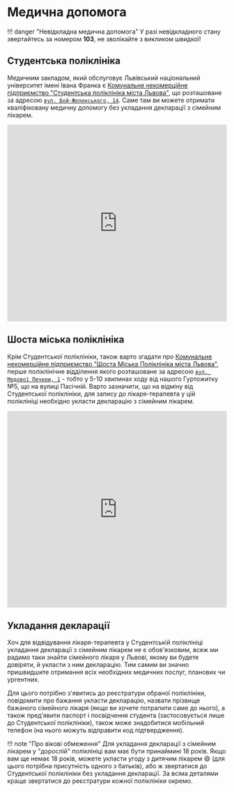 # Медична допомога

!!! danger "Невідкладна медична допомога"
    У разі невідкладного стану звертайтесь за номером **103**, не зволікайте з викликом швидкої!

## Студентська поліклініка
Медичним закладом, який обслуговує Львівський національний університет імені Івана Франка є [Комунальне некомерційне підприємство "Студентська поліклініка міста Львова"](http://likarnj10.lviv.ua/), що розташоване за адресою [`вул. Бой-Желенського, 14`](https://goo.gl/maps/pLQw8skySMsQHmvC7). Саме там ви можете отримати кваліфіковану медичну допомогу без укладання декларації з сімейним лікарем.

<iframe src="https://www.google.com/maps/embed?pb=!4v1659181042791!6m8!1m7!1sm1TAwtcfbQgxaI-4BwSgBA!2m2!1d49.82778089377158!2d24.01568722864981!3f20.67000553087118!4f3.113506611089619!5f0.4000000000000002" width="100%" height="450" style="border:0;" allowfullscreen="" loading="lazy" referrerpolicy="no-referrer-when-downgrade"></iframe>

## Шоста міська поліклініка
Крім Студентської поліклініки, також варто згадати про [Комунальне некомерційне підприємство "Шоста Міська Поліклініка міста Львова"](http://medova.com.ua/), перше поліклінічне відділення якого розташоване за адресою [`вул. Медової Печери, 1`](https://goo.gl/maps/RB91JVT8NiEn9L6AA) - тобто у 5-10 хвилинах ходу від нашого Гуртожитку №5, що на вулиці Пасічній. Варто зазначити, що на відміну від Студентської поліклініки, для запису до лікаря-терапевта у цій поліклініці необхідно укласти декларацію з сімейним лікарем.

<iframe src="https://www.google.com/maps/embed?pb=!4v1659181470320!6m8!1m7!1stlMTMpqqTFgUPixXTad46g!2m2!1d49.82640636478946!2d24.07368316785281!3f17.813308323944838!4f15.613940058807387!5f0.4000000000000002" width="100%" height="450" style="border:0;" allowfullscreen="" loading="lazy" referrerpolicy="no-referrer-when-downgrade"></iframe>

## Укладання декларації
Хоч для відвідування лікаря-терапевта у Студентській поліклініці укладання декларації з сімейним лікарем не є обов'язковим, всеж ми радимо таки знайти сімейного лікаря у Львові, якому ви будете довіряти, й укласти з ним декларацію. Тим самим ви значно пришвидшите отримання всіх необхідних медичних послуг, планових чи ургентних.

Для цього потрібно з'явитись до реєстратури обраної поліклініки, повідомити про бажання укласти декларацію, назвати прізвище бажаного сімейного лікаря (якщо ви хочете потрапити саме до нього), а також пред'явити паспорт і посвідчення студента (застосовується лише до Студентської поліклініки), також може знадобитися мобільний телефон (на нього можуть відправити код підтвердження).

!!! note "Про вікові обмеження"
    Для укладання декларації з сімейним лікарем у "дорослій" поліклініці вам має бути принаймині 18 років. Якщо вам ще немає 18 років, можете укласти угоду з дитячим лікарем :smile: (для цього потрібна присутність одного з батьків), або ж звертатися до Студентської поліклініки без укладання декларації. За всіма деталями краще звертатися до реєстратури кожної поліклініки окремо.